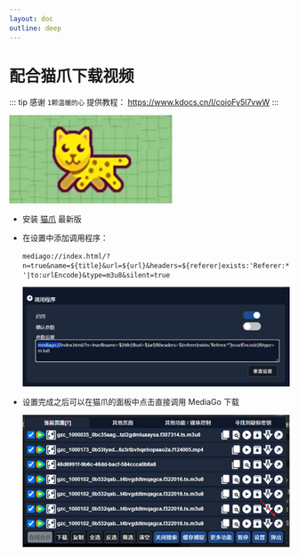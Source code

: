 ```yaml
---
layout: doc
outline: deep
---
```


# 配合猫爪下载视频

::: tip
感谢 `1颗温暖的心` 提供教程：
<https://www.kdocs.cn/l/coioFy5l7vwW>
:::

![cat-catch](./images/catcatch-2.png)

- 安装 [猫爪](https://github.com/xifangczy/cat-catch) 最新版
- 在设置中添加调用程序：

  `mediago://index.html/?n=true&name=${title}&url=${url}&headers=${referer|exists:'Referer:*'|to:urlEncode}&type=m3u8&silent=true`

  ![alt text](./images/catcatch-3.png)

- 设置完成之后可以在猫爪的面板中点击直接调用 MediaGo 下载

  ![alt text](./images/catcatch-4.png)
